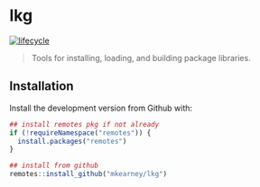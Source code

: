 
<!-- README.md is generated from README.Rmd. Please edit that file -->

# lkg

<!--[![Build status](https://travis-ci.org/mkearney/lkg.svg?branch=master)](https://travis-ci.org/mkearney/lkg)
[![CRAN status](https://www.r-pkg.org/badges/version/lkg)](https://cran.r-project.org/package=lkg)
[![Coverage Status](https://codecov.io/gh/mkearney/lkg/branch/master/graph/badge.svg)](https://codecov.io/gh/mkearney/lkg?branch=master)

#![Downloads](https://cranlogs.r-pkg.org/badges/lkg)
#![Downloads](https://cranlogs.r-pkg.org/badges/grand-total/lkg)-->

[![lifecycle](https://img.shields.io/badge/lifecycle-experimental-orange.svg)](https://www.tidyverse.org/lifecycle/#experimental)

> Tools for installing, loading, and building package libraries.

## Installation

Install the development version from Github with:

``` r
## install remotes pkg if not already
if (!requireNamespace("remotes")) {
  install.packages("remotes")
}

## install from github
remotes::install_github("mkearney/lkg")
```
